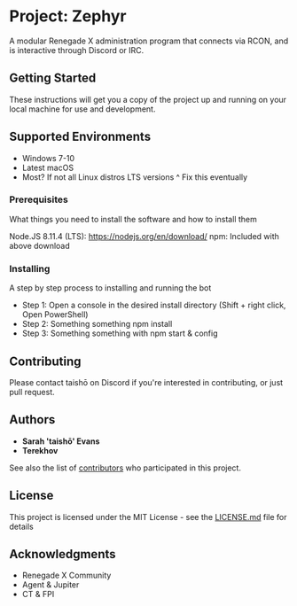# Project: Zephyr

A modular Renegade X administration program that connects via RCON, and is interactive through Discord or IRC.

## Getting Started

These instructions will get you a copy of the project up and running on your local machine for use and development.

## Supported Environments
* Windows 7-10
* Latest macOS
* Most? If not all Linux distros LTS versions
^ Fix this eventually

### Prerequisites

What things you need to install the software and how to install them

Node.JS 8.11.4 (LTS): https://nodejs.org/en/download/
npm: Included with above download

### Installing

A step by step process to installing and running the bot

* Step 1: Open a console in the desired install directory (Shift + right click, Open PowerShell)
* Step 2: Something something npm install
* Step 3: Something something with npm start & config

## Contributing

Please contact taishō on Discord if you're interested in contributing, or just pull request.

## Authors

* **Sarah 'taishō' Evans**
* **Terekhov**

See also the list of [contributors](https://github.com/your/project/contributors) who participated in this project.

## License

This project is licensed under the MIT License - see the [LICENSE.md](LICENSE.md) file for details

## Acknowledgments

* Renegade X Community
* Agent & Jupiter
* CT & FPI
